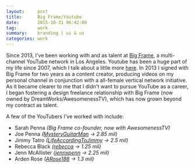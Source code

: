 ```yaml
---
layout:     post
title:      Big Frame/Youtube
date:       2015-10-31 06:42:00
tag:		work
summary:    branding | ui & ux 
categories: work
---
```


Since 2013, I've been working with and as talent at [Big Frame](http://www.bigfra.me/ "Big Frame"), a multi-channel YouTube network in Los Angeles. Youtube has been a huge part of my life since 2007, which I talk about a little more [here](https://allysonkate.github.io/word/2015/10/05/youtube%203/ "What Youtube Means to Me"). In 2013 I signed with Big Frame for two years as a content creator, producing videos on my personal channel in conjunction with a all-female vertical network initiative. As it became clearer to me that I didn't want to pursue YouTube as a career, I began fostering a design freelance relationship with Big Frame (now owned by DreamWorks/AwesomenessTV), which has now grown beyond my contract as talent.

A few of the YouTubers I've worked with include:

* Sarah Penna _(Big Frame co-founder, now with AwesomenessTV)_
* Joe Penna _([MysteryGuitarMan](https://www.youtube.com/user/MysteryGuitarMan "MysteryGuitarMan") &#x2192; 2.85 mil)_
* Jimmy Tatro _([LifeAccordingToJimmy](https://www.youtube.com/user/lifeaccordingtojimmy "LifeAccordingToJimmy") &#x2192; 2.5 mil)_
* Rebecca Black _([rebecca](https://www.youtube.com/user/rebecca "rebecca") &#x2192; 1.25 mil)_
* Jenn McAllister _([jennxpenn](https://www.youtube.com/user/jennxpenn "jennxpenn") &#x2192; 2.25 mil)_
* Arden Rose _([ARose186](https://www.youtube.com/user/ARose186 "rebecca")  &#x2192; 1.3 mil)_
